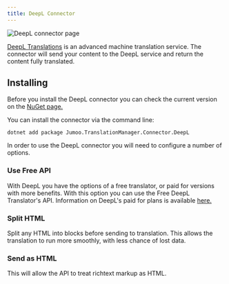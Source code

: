 ```yaml
---
title: DeepL Connector
---
```


![DeepL connector page](deepl.png)

[DeepL Translations](https://www.deepl.com/en/whydeepl) is an advanced machine translation service. The connector will send your content to the DeepL service and return the content fully translated. 

## Installing

Before you install the DeepL connector you can check the current version on the [NuGet page.](https://www.nuget.org/packages/Jumoo.TranslationManager.Connector.DeepL/) 

You can install the connector via the command line: 

```
dotnet add package Jumoo.TranslationManager.Connector.DeepL
```

In order to use the DeepL connector you will need to configure a number of options.

### Use Free API

With DeepL you have the options of a free translator, or paid for versions with more benefits. With this option you can use the Free DeepL Translator's API. Information on DeepL's paid for plans is available [here.](https://www.deepl.com/pro?cta=header-prices/)

### Split HTML

Split any HTML into blocks before sending to translation. This allows the translation to run more smoothly, with less chance of lost data.

### Send as HTML

This will allow the API to treat richtext markup as HTML.